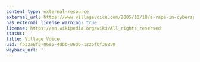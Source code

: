 ```yaml
---
content_type: external-resource
external_url: https://www.villagevoice.com/2005/10/18/a-rape-in-cyberspace/
has_external_license_warning: true
license: https://en.wikipedia.org/wiki/All_rights_reserved
status: ''
title: Village Voice
uid: fb32a8f3-06e5-4dbb-86d6-1225fbf38250
wayback_url: ''
---
```


